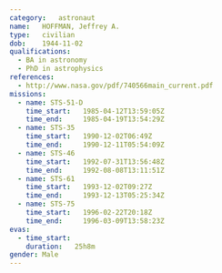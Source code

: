 ```yaml
---
category:	astronaut
name:	HOFFMAN, Jeffrey A.
type:	civilian
dob:	1944-11-02
qualifications:
  - BA in astronomy
  - PhD in astrophysics
references:
  - http://www.nasa.gov/pdf/740566main_current.pdf
missions:
  - name: STS-51-D
    time_start:   1985-04-12T13:59:05Z
    time_end:     1985-04-19T13:54:29Z
  - name: STS-35
    time_start:   1990-12-02T06:49Z
    time_end:     1990-12-11T05:54:09Z
  - name: STS-46
    time_start:   1992-07-31T13:56:48Z
    time_end:     1992-08-08T13:11:51Z
  - name: STS-61
    time_start:   1993-12-02T09:27Z
    time_end:     1993-12-13T05:25:34Z
  - name: STS-75
    time_start:   1996-02-22T20:18Z
    time_end:     1996-03-09T13:58:23Z
evas:
  - time_start: 
    duration:   25h8m
gender:	Male
---
```


